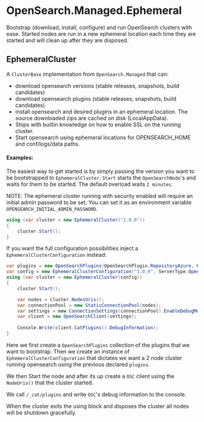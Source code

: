 # OpenSearch.Managed.Ephemeral

Bootstrap (download, install, configure) and run OpenSearch clusters with ease.
Started nodes are run in a new ephemeral location each time they are started and will clean up after they 
are disposed.


## EphemeralCluster 

A `ClusterBase` implementation from `OpenSearch.Managed` that can:

* download opensearch versions (stable releases, snapshots, build candidates)
* download opensearch plugins (stable releases, snapshots, build candidates)
* install opensearch and desired plugins in an ephemeral location. The source downloaded zips are cached
on disk (LocalAppData). 
* Ships with builtin knowledge on how to enable SSL on the running cluster.
* Start opensearch using ephemeral locations for OPENSEARCH_HOME and conf/logs/data paths.


#### Examples:

The easiest way to get started is by simply passing the version you want to be bootstrapped to `EphemeralCluster`.
`Start` starts the `OpenSearchNode`'s and waits for them to be started. The default overload waits `2 minutes`.

NOTE: The ephemeral cluster running with security enabled will require an initial admin password to be set. You can set it as an environment variable `OPENSEARCH_INITIAL_ADMIN_PASSWORD`.

```csharp
using (var cluster = new EphemeralCluster("1.0.0"))
{
	cluster.Start();
}
```

If you want the full configuration possibilities inject a `EphemeralClusterConfiguration` instead:


```csharp
var plugins = new OpenSearchPlugins(OpenSearchPlugin.RepositoryAzure, OpenSearchPlugin.IngestAttachment);
var config = new EphemeralClusterConfiguration("1.0.0", ServerType.OpenSearch, ClusterFeatures.None, plugins, numberOfNodes: 2);
using (var cluster = new EphemeralCluster(config))
{
	cluster.Start();

	var nodes = cluster.NodesUris();
	var connectionPool = new StaticConnectionPool(nodes);
	var settings = new ConnectionSettings(connectionPool).EnableDebugMode();
	var client = new OpenSearchClient(settings);
				
	Console.Write(client.CatPlugins().DebugInformation);
}
```
Here we first create a `OpenSearchPlugins` collection of the plugins that we want to bootstrap.
Then we create an instance of `EphemeralClusterConfiguration` that dictates we want a 2 node cluster
running opensearch using the previous declared `plugins`.

We then Start the node and after its up create a `OSC` client using the `NodeUris()` that the cluster
started.

We call `/_cat/plugins` and write `OSC`'s debug information to the console.

When the cluster exits the using block and disposes the cluster all nodes will be shutdown gracefully.


